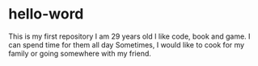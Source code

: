 # hello-word
This is my first repository
I am 29 years old
I like code, book and game. I can spend time for them all day
Sometimes, I would like to cook for my family or going somewhere with my friend.
